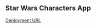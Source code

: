 ## Star Wars Characters App

[Deployment URL](https://s3-us-west-2.amazonaws.com/characters-star-wars/index.html)
